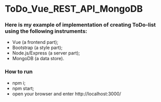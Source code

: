 # ToDo_Vue_REST_API_MongoDB

### Here is my example of implementation of creating ToDo-list using the following instruments:

- Vue (a frontend part);
- Bootstrap (a style part);
- Node.js/Express (a server part);
- MongoDB (a data store).

### How to run

- npm i;
- npm start;
- open your browser and enter http://localhost:3000/
